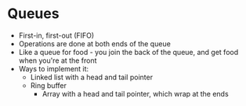 # Queues

* First-in, first-out (FIFO)
* Operations are done at both ends of the queue
* Like a queue for food - you join the back of the queue, and get food when you're at the front
* Ways to implement it:
    * Linked list with a head and tail pointer
    * Ring buffer
        * Array with a head and tail pointer, which wrap at the ends
